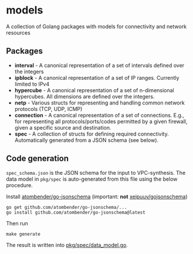 # models
A collection of Golang packages with models for connectivity and network resources

## Packages
* **interval** - A canonical representation of a set of intervals defined over the integers
* **ipblock** - A canonical representation of a set of IP ranges. Currently limited to IPv4
* **hypercube** - A canonical representation of a set of n-dimensional hypercubes. All dimensions are defined over the integers.
* **netp** - Various structs for representing and handling common network protocols (TCP, UDP, ICMP)
* **connection** - A canonical representation of a set of connections. E.g., for representing all protocols/ports/codes permitted by a given firewall, given a specific source and destination.
* **spec** - A collection of structs for defining required connectivity. Automatically generated from a JSON schema (see below).

## Code generation
`spec_schema.json` is the JSON schema for the input to VPC-synthesis. The data model in `pkg/spec` is auto-generated from this file using the below procedure.

Install [atombender/go-jsonschema](https://github.com/atombender/go-jsonschema)
(important: **not** [xeipuuv/gojsonschema](https://github.com/xeipuuv/gojsonschema))

```commandline
go get github.com/atombender/go-jsonschema/...
go install github.com/atombender/go-jsonschema@latest
```

Then run

```commandline
make generate
```

The result is written into [pkg/spec/data_model.go](pkg/spec/data_model.go).
